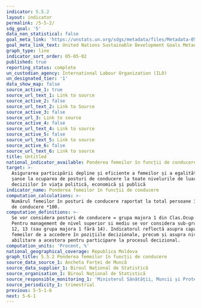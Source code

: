 ```yaml
---
indicator: 5.5.2
layout: indicator
permalink: /5-5-2/
sdg_goal: '5'
data_non_statistical: false
goal_meta_link: 'https://unstats.un.org/sdgs/metadata/files/Metadata-05-05-02.pdf'
goal_meta_link_text: United Nations Sustainable Development Goals Metadata (PDF 372 KB)
graph_type: line
indicator_sort_order: 05-05-02
published: true
reporting_status: complete
un_custodian_agency: International Labour Organization (ILO)
un_designated_tier: '1'
data_show_map: false
source_active_1: true
source_url_text_1: Link to source
source_active_2: false
source_url_text_2: Link to Source
source_active_3: false
source_url_3: Link to source
source_active_4: false
source_url_text_4: Link to source
source_active_5: false
source_url_text_5: Link to source
source_active_6: false
source_url_text_6: Link to source
title: Untitled
national_indicator_available: Ponderea femeilor în funcții de conducere
target: >-
  Asigurarea participării depline și eficiente a femeilor și a egalității de
  șanse la ocuparea de posturi de conducere la toate nivelurile de luare a
  deciziilor în viața politică, economică și publică
indicator_name: Ponderea femeilor în funcții de conducere
computation_calculations: >-
  Numărul femeilor în posturi de conducere raportat la total persoane în posturi
  de conducere *100.
computation_definitions: >-
  Se vor considera posturi de conducere = grupa majora 1 din Clas.Ocup.<br> 
  Pentru management de nivel superior si mediu se vor considera sub-grupele 11,
  12, 13 (sau grupa majora 1 fără 14). Indicatorul reflectă asupra capacităților
  femeilor de a accedere în pozițiile decizionale, precum și asupra nivelului de
  abilitare a acestora pentru participare la procesul decizional.
computation_units: 'Procent, %'
national_geographical_coverage: Republica Moldova
graph_title: 5.5.2 Ponderea femeilor în funcții de conducere
source_data_source_1: Ancheta Forței de Muncă
source_data_supplier_1: Biroul Național de Statistică
source_organisation_1: Biroul Național de Statistică
source_responsible_monitoring_1: 'Ministerul Sănătății, Muncii și Protecției Sociale'
source_periodicity_1: trimestrial
previous: 5-5-1-b
next: 5-6-1
---
```

